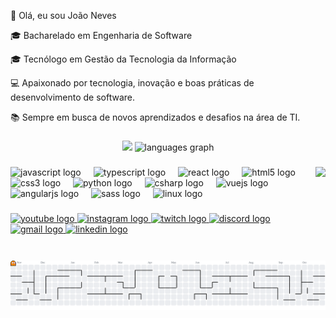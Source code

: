 👋 Olá, eu sou João Neves

🎓 Bacharelado em Engenharia de Software

🎓 Tecnólogo em Gestão da Tecnologia da Informação

💻 Apaixonado por tecnologia, inovação e boas práticas de desenvolvimento de software.

📚 Sempre em busca de novos aprendizados e desafios na área de TI.

###

<div align="center">
  <img src="https://github-readme-stats.vercel.app/api?username=JoaoNevez&count_private=true&show_icons=true&theme=dracula&hide_border=false&include_all_commits=true&cache_seconds=60&v=1" />
  <img src="https://github-readme-stats.vercel.app/api/top-langs?username=JoaoNevez&locale=pt-br&hide_title=false&layout=compact&card_width=320&langs_count=5&theme=dracula&hide_border=false&cache_seconds=60" height="150" alt="languages graph" />
</div>

###

<img align="right" height="150" src="https://media.tenor.com/Cdiyoqr2s6AAAAAj/cat-chase.gif" />

###

<div align="left">
  <img src="https://cdn.jsdelivr.net/gh/devicons/devicon/icons/javascript/javascript-original.svg" height="30" alt="javascript logo" />
  <img width="12" />
  <img src="https://cdn.jsdelivr.net/gh/devicons/devicon/icons/typescript/typescript-original.svg" height="30" alt="typescript logo" />
  <img width="12" />
  <img src="https://cdn.jsdelivr.net/gh/devicons/devicon/icons/react/react-original.svg" height="30" alt="react logo" />
  <img width="12" />
  <img src="https://cdn.jsdelivr.net/gh/devicons/devicon/icons/html5/html5-original.svg" height="30" alt="html5 logo" />
  <img width="12" />
  <img src="https://cdn.jsdelivr.net/gh/devicons/devicon/icons/css3/css3-original.svg" height="30" alt="css3 logo" />
  <img width="12" />
  <img src="https://cdn.jsdelivr.net/gh/devicons/devicon/icons/python/python-original.svg" height="30" alt="python logo" />
  <img width="12" />
  <img src="https://cdn.jsdelivr.net/gh/devicons/devicon/icons/csharp/csharp-original.svg" height="30" alt="csharp logo" />
  <img width="12" />
  <img src="https://cdn.jsdelivr.net/gh/devicons/devicon/icons/vuejs/vuejs-original.svg" height="30" alt="vuejs logo" />
  <img width="12" />
  <img src="https://cdn.jsdelivr.net/gh/devicons/devicon/icons/angularjs/angularjs-original.svg" height="30" alt="angularjs logo" />
  <img width="12" />
  <img src="https://cdn.jsdelivr.net/gh/devicons/devicon/icons/sass/sass-original.svg" height="30" alt="sass logo" />
  <img width="12" />
  <img src="https://cdn.jsdelivr.net/gh/devicons/devicon/icons/linux/linux-original.svg" height="30" alt="linux logo" />
</div>

###

<div align="left">
  <a href="https://www.youtube.com/@Namilinux" target="_blank">
    <img src="https://img.shields.io/static/v1?message=Youtube&logo=youtube&label=&color=FF0000&logoColor=white&labelColor=&style=for-the-badge" height="35" alt="youtube logo" />
  </a>
  <a href="https://www.instagram.com/021letalidade" target="_blank">
    <img src="https://img.shields.io/static/v1?message=Instagram&logo=instagram&label=&color=E4405F&logoColor=white&labelColor=&style=for-the-badge" height="35" alt="instagram logo" />
  </a>
  <a href="https://www.twitch.tv/021letalidade" target="_blank">
    <img src="https://img.shields.io/static/v1?message=Twitch&logo=twitch&label=&color=9146FF&logoColor=white&labelColor=&style=for-the-badge" height="35" alt="twitch logo" />
  </a>
  <a href="https://discordapp.com/users/1349464599929290773" target="_blank">
    <img src="https://img.shields.io/static/v1?message=Discord&logo=discord&label=&color=7289DA&logoColor=white&labelColor=&style=for-the-badge" height="35" alt="discord logo" />
  </a>
  <a href="mailto:joaoneves.work@gmail.com" target="_blank">
    <img src="https://img.shields.io/static/v1?message=Gmail&logo=gmail&label=&color=D14836&logoColor=white&labelColor=&style=for-the-badge" height="35" alt="gmail logo" />
  </a>
  <a href="https://br.linkedin.com/in/joaonevez" target="_blank">
    <img src="https://img.shields.io/static/v1?message=LinkedIn&logo=linkedin&label=&color=0077B5&logoColor=white&labelColor=&style=for-the-badge" height="35" alt="linkedin logo" />
  </a>
</div>

###

<br clear="both" />

<div align="center">
  <picture>
    <source media="(prefers-color-scheme: dark)" srcset="https://raw.githubusercontent.com/JoaoNevez/JoaoNevez/output/pacman-contribution-graph-dark.svg" />
    <source media="(prefers-color-scheme: light)" srcset="https://raw.githubusercontent.com/JoaoNevez/JoaoNevez/output/pacman-contribution-graph.svg" />
    <img alt="pacman contribution graph" src="https://raw.githubusercontent.com/JoaoNevez/JoaoNevez/output/pacman-contribution-graph.svg" />
  </picture>
</div>
